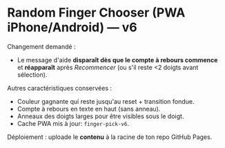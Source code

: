 # Random Finger Chooser (PWA iPhone/Android) — v6

Changement demandé :
- Le message d'aide **disparaît dès que le compte à rebours commence** et **réapparaît** après *Recommencer* (ou s'il reste <2 doigts avant sélection).

Autres caractéristiques conservées :
- Couleur gagnante qui reste jusqu'au reset + transition fondue.
- Compte à rebours en texte en haut (sans anneau).
- Anneaux des doigts larges pour être visibles sous le doigt.
- Cache PWA mis à jour: `finger-pick-v6`.

Déploiement : uploade le **contenu** à la racine de ton repo GitHub Pages.
